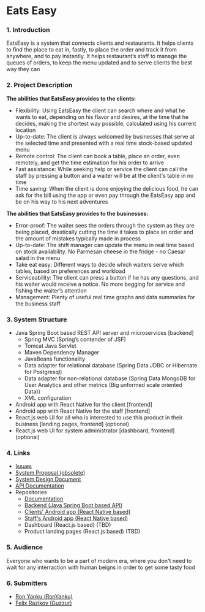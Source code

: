 # Eats Easy

### 1. Introduction
EatsEasy is a system that connects clients and restaurants. It helps clients to find the place to eat in, fastly, to place the order and track it from anywhere, and to pay instantly. It helps restaurant’s staff to manage the queues of orders, to keep the menu updated and to serve clients the best way they can
### 2. Project Description
**The abilities that EatsEasy provides to the clients:**
- Flexibility: Using EatsEasy the client can search where and what he wants to eat, depending on
his flavor and desires, at the time that he decides, making the shortest way possible, calculated
using his current location
- Up-to-date: The client is always welcomed by businesses that serve at the selected time and
presented with a real time stock-based updated menu
- Remote control: The client can book a table, place an order, even remotely, and get the time
estimation for his order to arrive
- Fast assistance: While seeking help or service the client can call the staff by pressing a button
and a waiter will be at the client's table in no time
- Time saving: When the client is done enjoying the delicious food, he can ask for the bill using
the app or even pay through the EatsEasy app and be on his way to his next adventures

**The abilities that EatsEasy provides to the businesses:**
- Error-proof: The waiter sees the orders through the system as they are being placed, drastically
cutting the time it takes to place an order and the amount of mistakes typically made in process
- Up-to-date: The shift manager can update the menu in real time based on stock availability. No
Parmesan cheese in the fridge - no Caesar salad in the menu
- Take eat easy: Different ways to decide which waiters serve which tables, based on
preferences and workload
- Serviceability: The client can press a button if he has any questions, and his waiter would
receive a notice. No more begging for service and fishing the waiter’s attention
- Management: Plenty of useful real time graphs and data summaries for the business staff

### 3. System Structure
- Java Spring Boot based REST API server and microservices [backend]
  - Spring MVC (Spring’s contender of JSF)
  - Tomcat Java Servlet
  - Maven Dependency Manager
  - JavaBeans functionality
  - Data adapter for relational database (Spring Data JDBC or Hibernate for Postgresql)
  - Data adapter for non-relational database (Spring Data MongoDB for User Analytics and
  other metrics (Big unformed scale oriented Data))
  - XML configuration
- Android app with React Native for the client [frontend]
- Android app with React Native for the staff [frontend]
- React.js web UI for all who is interested to use this product in their business [landing pages, frontend] (optional)
- React.js web UI for system administrator [dashboard, frontend] (optional)

### 4. Links
  * [Issues](/issues)
  * [System Proposal (obsolete)](/documentation/eats-easy-proposal.pdf)
  * [System Design Document](/documentation/system-design-document.md)
  * [API Documentation](https://documenter.getpostman.com/view/6521609/S1EQTyQ4?version=latest)
  * Repositories
    * [Documentation](https://github.com/eats-easy/eats-easy-doc)
    * [Backend (Java Spring Boot based API)](https://github.com/eats-easy/eats-easy-spring)
    * [Clients' Android app (React Native based)](https://github.com/eats-easy/eats-easy-eaters-app)
    * [Staff's Android app (React Native based)](https://github.com/eats-easy/eats-easy-staff-app)
    * Dashboard (React.js based) (TBD)
    * Product landing pages (React.js based) (TBD)
    
### 5. Audience
Everyone who wants to be a part of modern era, where you don't need to wait for any interraction with human beigns in order to get some tasty food

### 6. Submitters
* [Ron Yanku (RonYanku)](https://github.com/RonYanku)
* [Felix Razikov (Guzzur)](https://github.com/Guzzur)
